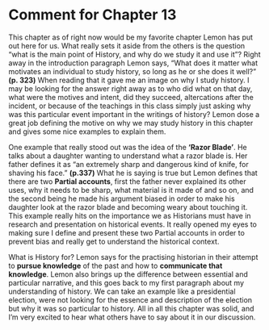 # Comment for Chapter 13 

This chapter as of right now would be my favorite chapter Lemon has put out here for us. What really sets it aside from the others is the question “what is the main point of History, and why do we study it and use it”? Right away in the introduction paragraph Lemon says, “What does it matter what motivates an individual to study history, so long as he or she does it well?” **(p. 323)** When reading that it gave me an image on why I study history. I may be looking for the answer right away as to who did what on that day, what were the motives and intent, did they succeed, altercations after the incident, or because of the teachings in this class simply just asking why was this particular event important in the writings of history? Lemon dose a great job defining the motive on why we may study history in this chapter and gives some nice examples to explain them. 

One example that really stood out was the idea of the **‘Razor Blade’**. He talks about a daughter wanting to understand what a razor blade is. Her father defines it as “an extremely sharp and dangerous kind of knife, for shaving his face.” **(p.337)** What he is saying is true but Lemon defines that there are two **Partial accounts**, first the father never explained its other uses, why it needs to be sharp, what material is it made of and so on, and the second being he made his argument biased in order to make his daughter look at the razor blade and becoming weary about touching it. This example really hits on the importance we as Historians must have in research and presentation on historical events. It really opened my eyes to making sure I define and present these two Partial accounts in order to prevent bias and really get to understand the historical context. 

What is History for? Lemon says for the practising historian in their attempt to **pursue knowledge** of the past and how to **communicate that knowledge**. Lemon also brings up the difference between essential and particular narrative, and this goes back to my first paragraph about my understanding of history. We can take an example like a presidential election, were not looking for the essence and description of the election but why it was so particular to history. All in all this chapter was solid, and I’m very excited to hear what others have to say about it in our discussion. 

